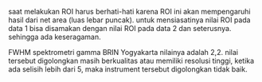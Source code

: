 saat melakukan ROI harus berhati-hati karena ROI ini akan mempengaruhi hasil dari net area (luas lebar puncak). untuk mensiasatinya nilai ROI pada data 1 bisa disamakan dengan nilai ROI pada data 2 dan seterusnya. sehingga ada keseragaman. 

FWHM spektrometri gamma BRIN Yogyakarta nilainya adalah 2,2. nilai tersebut digolongkan masih berkualitas atau memiliki resolusi tinggi, ketika ada selisih lebih dari 5, maka instrument tersebut digolongkan tidak baik. 